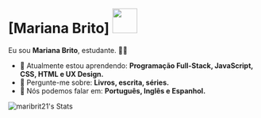# [Mariana Brito] <img src="https://25.media.tumblr.com/c85e0ee784aacbbb6d77931c92023342/tumblr_mg93fx3CRi1qjpmfyo1_500.gif" width="50px">

Eu sou <strong>Mariana Brito</strong>, estudante. <strong></strong> 👩‍💻 

- 🚀 Atualmente estou aprendendo: <strong>Programação Full-Stack, JavaScript, CSS, HTML e UX Design.</strong> 
- 💬 Pergunte-me sobre: <strong>Livros, escrita, séries.</strong>
- 📣 Nós podemos falar em: <strong>Português, Inglês e Espanhol.</strong>

![maribrit21's Stats](https://github-readme-stats.vercel.app/api?username=maribrit21&theme=radical&show_icons=true&hide_border=true&count_private=true)
